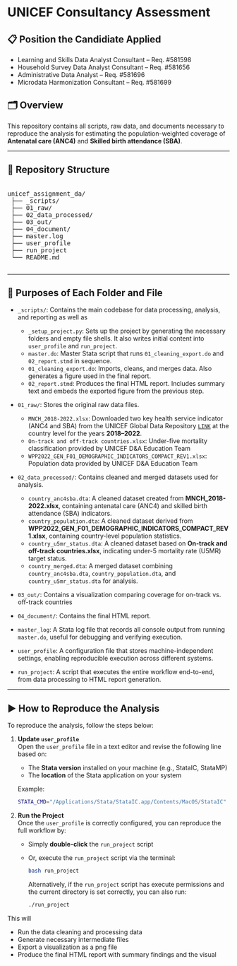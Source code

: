 # UNICEF Consultancy Assessment

## 📋 Position the Candidiate Applied
- Learning and Skills Data Analyst Consultant – Req. #581598
- Household Survey Data Analyst Consultant – Req. #581656
- Administrative Data Analyst – Req. #581696
- Microdata Harmonization Consultant – Req. #581699
 
## 🗂️ Overview
This repository contains all scripts, raw data, and documents necessary to reproduce the analysis for estimating the population-weighted coverage of **Antenatal care (ANC4)** and **Skilled birth attendance (SBA)**. 

------------------------------------------------------------------------

## 📁 Repository Structure
<pre lang="markdown"> 
unicef_assignment_da/
 ├── _scripts/
 ├── 01_raw/
 ├── 02_data_processed/
 ├── 03_out/
 ├── 04_document/
 ├── master.log
 ├── user_profile
 ├── run_project
 └── README.md
 </pre>
------------------------------------------------------------------------

## 📝 Purposes of Each Folder and File

- `_scripts/`: Contains the main codebase for data processing, analysis, and reporting as well as 
    * `_setup_project.py`: Sets up the project by generating the necessary folders and empty file shells. It also writes initial content into `user_profile` and `run_project`.
    * `master.do`: Master Stata script that runs `01_cleaning_export.do` and `02_report.stmd` in sequence.
    * `01_cleaning_export.do`: Imports, cleans, and merges data. Also generates a figure used in the final report.
    * `02_report.stmd`: Produces the final HTML report. Includes summary text and embeds the exported figure from the previous step.

- `01_raw/`: Stores the original raw data files.
    * `MNCH_2018-2022.xlsx`: Downloaded two key health service indicator (ANC4 and SBA) from the UNICEF Global Data Repository [`LINK`](https://data.unicef.org/resources/data_explorer/unicef_f/?ag=UNICEF&df=GLOBAL_DATAFLOW&ver=1.0&dq=.MNCH_ANC4+MNCH_SAB.&startPeriod=2018&endPeriod=2022) at the country level for the years **2018–2022**.
    * `On-track and off-track countries.xlsx`: Under-five mortality classification provided by UNICEF D&A Education Team
    * `WPP2022_GEN_F01_DEMOGRAPHIC_INDICATORS_COMPACT_REV1.xlsx`: Population data provided by UNICEF D&A Education Team
- `02_data_processed/`: Contains cleaned and merged datasets used for analysis.
    * `country_anc4sba.dta`: A cleaned dataset created from **MNCH_2018-2022.xlsx**, containing antenatal care (ANC4) and skilled birth attendance (SBA) indicators.
    * `country_population.dta`: A cleaned dataset derived from **WPP2022_GEN_F01_DEMOGRAPHIC_INDICATORS_COMPACT_REV1.xlsx**, containing country-level population statistics.
    * `country_u5mr_status.dta`: A cleaned dataset based on **On-track and off-track countries.xlsx**, indicating under-5 mortality rate (U5MR) target status.
    * `country_merged.dta`: A merged dataset combining `country_anc4sba.dta`, `country_population.dta`, and `country_u5mr_status.dta` for analysis.
- `03_out/`: Contains a visualization comparing coverage for on-track vs. off-track countries
- `04_document/`: Contains the final HTML report.
- `master_log`: A Stata log file that records all console output from running `master.do`, useful for debugging and verifying execution.
- `user_profile`: A configuration file that stores machine-independent settings, enabling reproducible execution across different systems.
- `run_project`: A script that executes the entire workflow end-to-end, from data processing to HTML report generation.

---

## ▶️ How to Reproduce the Analysis

To reproduce the analysis, follow the steps below:

1. **Update `user_profile`**  
   Open the `user_profile` file in a text editor and revise the following line based on:
   - The **Stata version** installed on your machine (e.g., StataIC, StataMP)
   - The **location** of the Stata application on your system

   Example:
   ```bash
   STATA_CMD="/Applications/Stata/StataIC.app/Contents/MacOS/StataIC"

2. **Run the Project**  
   Once the `user_profile` is correctly configured, you can reproduce the full workflow by:

   - Simply **double-click** the `run_project` script
   - Or, execute the `run_project` script via the terminal:

     ```bash
     bash run_project
     ```

     Alternatively, if the `run_project` script has execute permissions and the current directory is set correctly, you can also run:

     ```bash
     ./run_project
     ```


This will 
- Run the data cleaning and processing data
- Generate necessary intermediate files
- Export a visualization as a png file
- Produce the final HTML report with summary findings and the visual



